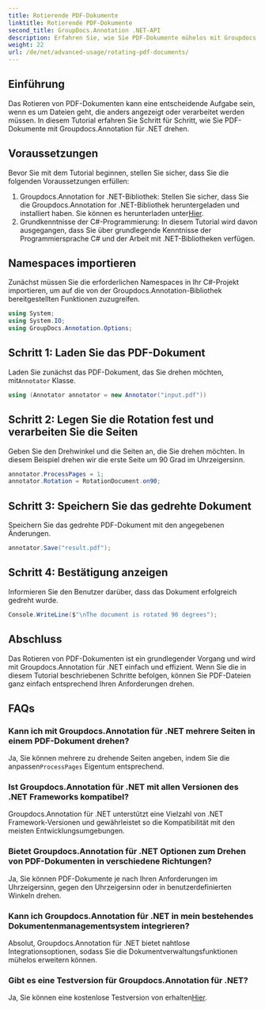 ```yaml
---
title: Rotierende PDF-Dokumente
linktitle: Rotierende PDF-Dokumente
second_title: GroupDocs.Annotation .NET-API
description: Erfahren Sie, wie Sie PDF-Dokumente mühelos mit Groupdocs.Annotation für .NET drehen. Verbessern Sie die Effizienz des Dokumentenmanagements.
weight: 22
url: /de/net/advanced-usage/rotating-pdf-documents/
---
```

## Einführung
Das Rotieren von PDF-Dokumenten kann eine entscheidende Aufgabe sein, wenn es um Dateien geht, die anders angezeigt oder verarbeitet werden müssen. In diesem Tutorial erfahren Sie Schritt für Schritt, wie Sie PDF-Dokumente mit Groupdocs.Annotation für .NET drehen.
## Voraussetzungen
Bevor Sie mit dem Tutorial beginnen, stellen Sie sicher, dass Sie die folgenden Voraussetzungen erfüllen:
1.  Groupdocs.Annotation for .NET-Bibliothek: Stellen Sie sicher, dass Sie die Groupdocs.Annotation for .NET-Bibliothek heruntergeladen und installiert haben. Sie können es herunterladen unter[Hier](https://releases.groupdocs.com/annotation/net/).
2. Grundkenntnisse der C#-Programmierung: In diesem Tutorial wird davon ausgegangen, dass Sie über grundlegende Kenntnisse der Programmiersprache C# und der Arbeit mit .NET-Bibliotheken verfügen.

## Namespaces importieren
Zunächst müssen Sie die erforderlichen Namespaces in Ihr C#-Projekt importieren, um auf die von der Groupdocs.Annotation-Bibliothek bereitgestellten Funktionen zuzugreifen.
```csharp
using System;
using System.IO;
using GroupDocs.Annotation.Options;
```
## Schritt 1: Laden Sie das PDF-Dokument
 Laden Sie zunächst das PDF-Dokument, das Sie drehen möchten, mit`Annotator` Klasse.
```csharp
using (Annotator annotator = new Annotator("input.pdf"))
```
## Schritt 2: Legen Sie die Rotation fest und verarbeiten Sie die Seiten
Geben Sie den Drehwinkel und die Seiten an, die Sie drehen möchten. In diesem Beispiel drehen wir die erste Seite um 90 Grad im Uhrzeigersinn.
```csharp
annotator.ProcessPages = 1;
annotator.Rotation = RotationDocument.on90;
```
## Schritt 3: Speichern Sie das gedrehte Dokument
Speichern Sie das gedrehte PDF-Dokument mit den angegebenen Änderungen.
```csharp
annotator.Save("result.pdf");
```
## Schritt 4: Bestätigung anzeigen
Informieren Sie den Benutzer darüber, dass das Dokument erfolgreich gedreht wurde.
```csharp
Console.WriteLine($"\nThe document is rotated 90 degrees");
```

## Abschluss
Das Rotieren von PDF-Dokumenten ist ein grundlegender Vorgang und wird mit Groupdocs.Annotation für .NET einfach und effizient. Wenn Sie die in diesem Tutorial beschriebenen Schritte befolgen, können Sie PDF-Dateien ganz einfach entsprechend Ihren Anforderungen drehen.
## FAQs
### Kann ich mit Groupdocs.Annotation für .NET mehrere Seiten in einem PDF-Dokument drehen?
 Ja, Sie können mehrere zu drehende Seiten angeben, indem Sie die anpassen`ProcessPages` Eigentum entsprechend.
### Ist Groupdocs.Annotation für .NET mit allen Versionen des .NET Frameworks kompatibel?
Groupdocs.Annotation für .NET unterstützt eine Vielzahl von .NET Framework-Versionen und gewährleistet so die Kompatibilität mit den meisten Entwicklungsumgebungen.
### Bietet Groupdocs.Annotation für .NET Optionen zum Drehen von PDF-Dokumenten in verschiedene Richtungen?
Ja, Sie können PDF-Dokumente je nach Ihren Anforderungen im Uhrzeigersinn, gegen den Uhrzeigersinn oder in benutzerdefinierten Winkeln drehen.
### Kann ich Groupdocs.Annotation für .NET in mein bestehendes Dokumentenmanagementsystem integrieren?
Absolut, Groupdocs.Annotation für .NET bietet nahtlose Integrationsoptionen, sodass Sie die Dokumentverwaltungsfunktionen mühelos erweitern können.
### Gibt es eine Testversion für Groupdocs.Annotation für .NET?
 Ja, Sie können eine kostenlose Testversion von erhalten[Hier](https://releases.groupdocs.com/).